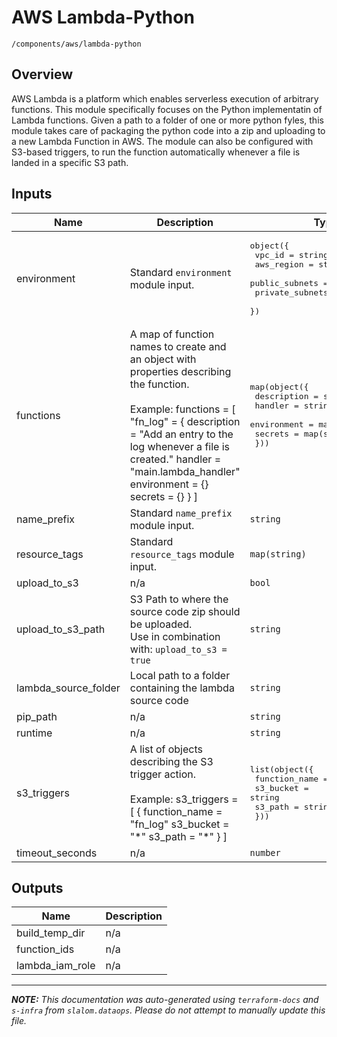 
# AWS Lambda-Python

`/components/aws/lambda-python`

## Overview


AWS Lambda is a platform which enables serverless execution of arbitrary functions. This module specifically focuses on the
Python implementatin of Lambda functions. Given a path to a folder of one or more python fyles, this module takes care of
packaging the python code into a zip and uploading to a new Lambda Function in AWS. The module can also be configured with
S3-based triggers, to run the function automatically whenever a file is landed in a specific S3 path.

## Inputs

| Name | Description | Type | Default | Required |
|------|-------------|------|---------|:-----:|
| environment | Standard `environment` module input. | <pre>object({<br>    vpc_id          = string<br>    aws_region      = string<br>    public_subnets  = list(string)<br>    private_subnets = list(string)<br>  })</pre> | n/a | yes |
| functions | A map of function names to create and an object with properties describing the function.<br><br>Example:   functions = [     "fn\_log" = {       description = "Add an entry to the log whenever a file is created."       handler     = "main.lambda\_handler"       environment = {}       secrets     = {}     }   ] | <pre>map(object({<br>    description = string<br>    handler     = string<br>    environment = map(string)<br>    secrets     = map(string)<br>  }))</pre> | n/a | yes |
| name\_prefix | Standard `name_prefix` module input. | `string` | n/a | yes |
| resource\_tags | Standard `resource_tags` module input. | `map(string)` | n/a | yes |
| upload\_to\_s3 | n/a | `bool` | n/a | yes |
| upload\_to\_s3\_path | S3 Path to where the source code zip should be uploaded.<br>Use in combination with: `upload_to_s3 = true` | `string` | n/a | yes |
| lambda\_source\_folder | Local path to a folder containing the lambda source code | `string` | `"resources/fn_log"` | no |
| pip\_path | n/a | `string` | `"pip3"` | no |
| runtime | n/a | `string` | `"python3.8"` | no |
| s3\_triggers | A list of objects describing the S3 trigger action.<br><br>Example:   s3\_triggers = [     {       function\_name = "fn\_log"       s3\_bucket     = "\*"       s3\_path       = "\*"     }   ] | <pre>list(object({<br>    function_name = string<br>    s3_bucket     = string<br>    s3_path       = string<br>  }))</pre> | `[]` | no |
| timeout\_seconds | n/a | `number` | `300` | no |

## Outputs

| Name | Description |
|------|-------------|
| build\_temp\_dir | n/a |
| function\_ids | n/a |
| lambda\_iam\_role | n/a |

---------------------

_**NOTE:** This documentation was auto-generated using
`terraform-docs` and `s-infra` from `slalom.dataops`.
Please do not attempt to manually update this file._
